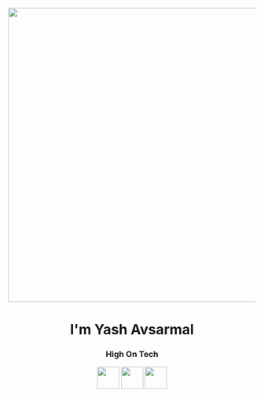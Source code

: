 <!-- Banner -->
<p align="center">
  <img src="https://media.tenor.com/x8v1oNUOmg4AAAAd/anime-wave.gif" width="600"/>
</p>

<h1 align="center">I'm Yash Avsarmal</h1>
<h3 align="center">High On Tech</h3>

<p align="center">
  <a href="https://instagram.com/yashavsarmal30"><img src="https://skillicons.dev/icons?i=instagram" width="45"/></a>
  <a href="https://linkedin.com/in/yash-avsarmal"><img src="https://skillicons.dev/icons?i=linkedin" width="45"/></a>
  <a href="https://twitter.com/yashavsarmal30"><img src="https://skillicons.dev/icons?i=twitter" width="45"/></a>
</p>
